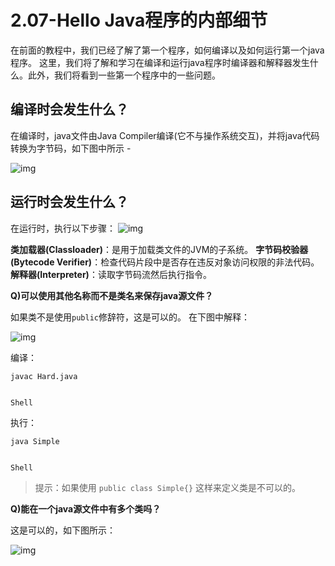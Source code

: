 # 2.07-Hello Java程序的内部细节

在前面的教程中，我们已经了解了第一个程序，如何编译以及如何运行第一个java程序。 这里，我们将了解和学习在编译和运行java程序时编译器和解释器发生什么。此外，我们将看到一些第一个程序中的一些问题。

## 编译时会发生什么？

在编译时，java文件由Java Compiler编译(它不与操作系统交互)，并将java代码转换为字节码，如下图中所示 -

![img](index_files/691090337_29596.png)

## 运行时会发生什么？

在运行时，执行以下步骤：
![img](index_files/424090338_97640.png)

**类加载器(Classloader)**：是用于加载类文件的JVM的子系统。
**字节码校验器(Bytecode Verifier)**：检查代码片段中是否存在违反对象访问权限的非法代码。
**解释器(Interpreter)**：读取字节码流然后执行指令。

**Q)可以使用其他名称而不是类名来保存java源文件？**

如果类不是使用`public`修辞符，这是可以的。 在下图中解释：

![img](index_files/551090344_46583.png)

编译：

```
javac Hard.java


Shell
```

执行：

```
java Simple


Shell
```

> 提示：如果使用 `public class Simple{}` 这样来定义类是不可以的。

**Q)能在一个java源文件中有多个类吗？**

这是可以的，如下图所示：

![img](index_files/139090347_65447.png)